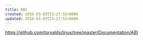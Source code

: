 ```yaml
---
title: ABI
created: 2016-03-03T23:27:52+0800
updated: 2016-03-03T23:27:52+0800
---
```



https://github.com/torvalds/linux/tree/master/Documentation/ABI
